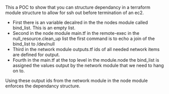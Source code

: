 This a POC to show that you can structure dependancy in a terraform module structure to allow for ssh out before termination of an ec2.

* First there is an variable decalred in the the nodes module called bind_list. This is an empty list.
* Second in the node module main.tf in the remote-exec in the null_resource.clean_up list the first command is to echo a join of the bind_list to /dev/null
* Third in the network module outputs.tf ids of all needed network items are defined for output.
* Fourth in the main.tf at the top level in the module.node the bind_list is assigned the values output by the network module that we need to hang on to.

Using these output ids from the network module in the node module enforces the dependancy structure.
